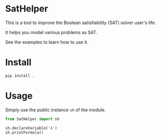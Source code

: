 SatHelper
=========

This is a tool to improve the Boolean satisfiability (SAT) solver user's life.

It helps you model various problems as SAT.

See the examples to learn how to use it.

Install
=======

```bash
pip install .
```

Usage
=====

Simply use the public instance `sh` of the module.

```python
from SatHelper import sh

sh.declareVariable('A')
sh.printFormula()
```
